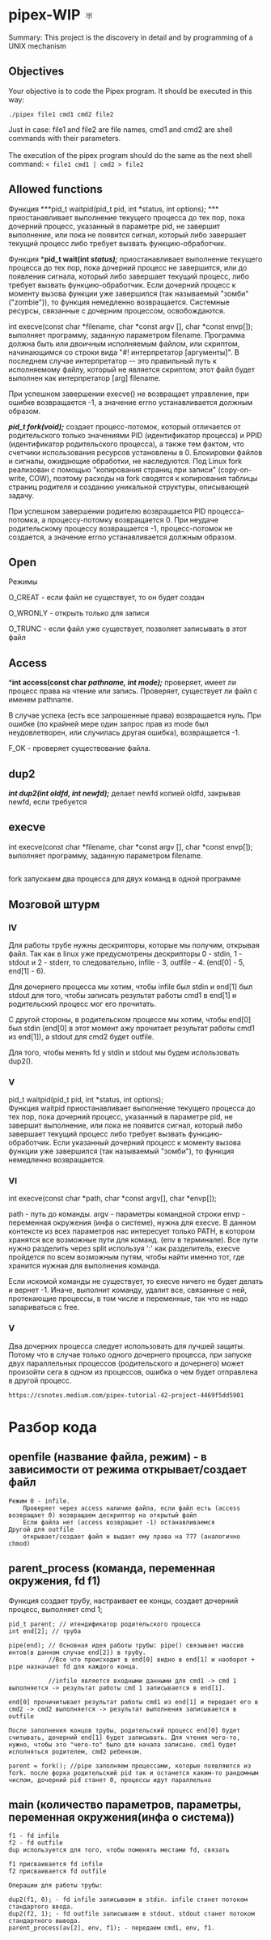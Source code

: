 # pipex-WIP ♅
Summary: This project is the discovery in detail and by programming of a UNIX mechanism

## Objectives 

Your objective is to code the Pipex program.
It should be executed in this way:

``./pipex file1 cmd1 cmd2 file2``

Just in case: file1 and file2 are file names, cmd1 and cmd2 are shell commands with
their parameters.
<br>
<br>
The execution of the pipex program should do the same as the next shell command:
``< file1 cmd1 | cmd2 > file2``

## Allowed functions

Функция ***pid_t waitpid(pid_t pid, int *status, int options); *** приостанавливает выполнение текущего процесса до тех пор, пока дочерний процесс, указанный в параметре pid, не завершит выполнение, или пока не появится сигнал, который либо завершает текущий процесс либо требует вызвать функцию-обработчик.

Функция ***pid_t wait(int *status);*** приостанавливает выполнение текущего процесса до тех пор, пока дочерний процесс не завершится, или до появления сигнала, который либо завершает текущий процесс, либо требует вызвать функцию-обработчик. Если дочерний процесс к моменту вызова функции уже завершился (так называемый "зомби" ("zombie")), то функция немедленно возвращается. Системные ресурсы, связанные с дочерним процессом, освобождаются.

int execve(const char *filename, char *const argv [], char *const envp[]); выполняет программу, заданную параметром filename. Программа должна быть или двоичным исполняемым файлом, или скриптом, начинающимся со строки вида "#! интерпретатор [аргументы]". В последнем случае интерпретатор -- это правильный путь к исполняемому файлу, который не является скриптом; этот файл будет выполнен как интерпретатор [arg] filename.

При успешном завершении execve() не возвращает управление, при ошибке возвращается -1, а значение errno устанавливается должным образом. 

***pid_t fork(void);*** создает процесс-потомок, который отличается от родительского только значениями PID (идентификатор процесса) и PPID (идентификатор родительского процесса), а также тем фактом, что счетчики использования ресурсов установлены в 0. Блокировки файлов и сигналы, ожидающие обработки, не наследуются.
Под Linux fork реализован с помощью "копирования страниц при записи" (copy-on-write, COW), поэтому расходы на fork сводятся к копирования таблицы страниц родителя и созданию уникальной структуры, описывающей задачу. 

При успешном завершении родителю возвращается PID процесса-потомка, а процессу-потомку возвращается 0. При неудаче родительскому процессу возвращается -1, процесс-потомок не создается, а значение errno устанавливается должным образом.

## Open
Режимы

O_CREAT - если файл не существует, то он будет создан

O_WRONLY - открыть только для записи

O_TRUNC - если файл уже существует, позволяет записывать в этот файл

## Access

***int access(const char *pathname, int mode);*** проверяет, имеет ли процесс права на чтение или запись. Проверяет, существует ли файл с именем pathname. 

В случае успеха (есть все запрошенные права) возвращается нуль. При ошибке (по крайней мере один запрос прав из mode был неудовлетворен, или случилась другая ошибка), возвращается -1.

F_OK - проверяет существование файла.

## dup2

***int dup2(int oldfd, int newfd);*** делает newfd копией oldfd, закрывая newfd, если требуется

## execve

int execve(const char *filename, char *const argv [], char *const envp[]);   выполняет программу, заданную параметром filename.

##

fork запускаем два процесса для двух команд в одной программе

## Мозговой штурм

### IV

Для работы трубе нужны дескрипторы, которые мы получим, открывая файл. Так как в linux уже предусмотрены дескрипторы 0 - stdin, 1 - stdout и 2 - stderr, то следовательно, infile - 3, outfile - 4. (end[0] - 5, end[1] - 6).

Для дочернего процесса мы хотим, чтобы infile был stdin и end[1] был stdout для того, чтобы записать результат работы cmd1 в end[1] и родительский процесс мог его прочитать.

С другой стороны, в родительском процессе мы хотим, чтобы end[0] был stdin (end[0] в этот момент ажу прочитает результат работы cmd1 из end[1]), а stdout для cmd2 будет outfile.

Для того, чтобы менять fd у stdin и stdout мы будем использовать dup2().

### V
pid_t waitpid(pid_t pid, int *status, int options);  
Функция waitpid приостанавливает выполнение текущего процесса до тех пор, пока дочерний процесс, указанный в параметре pid, не завершит выполнение, или пока не появится сигнал, который либо завершает текущий процесс либо требует вызвать функцию-обработчик. Если указанный дочерний процесс к моменту вызова функции уже завершился (так называемый "зомби"), то функция немедленно возвращается.

### VI

int execve(const char *path, char *const argv[], char *envp[]);

path - путь до команды.
argv - параметры командной строки
envp - переменная окружения (инфа о системе), нужна для execve. В данном контексте из всех параметров нас интересует только PATH, в котором хранятся все возможные пути для команд. (env в терминале). Все пути нужно разделить через split используя ':' как разделитель, execve пройдется по всем возможным путям, чтобы найти именно тот, где хранится нужная для выполнения команда.

Если искомой команды не существует, то execve ничего не будет делать и вернет -1. Иначе, выполнит команду, удалит все, связанные с ней, протекающие процессы, в том числе и переменные, так что не надо запариваться с free.

### V

Два дочерних процесса следует использовать для лучшей защиты. Потому что в случае только одного дочернего процесса, при запуске двух параллельных процессов (родительского и дочернего) может произойти сега в одном из процессов, ошибка о чем будет отправлена в другой процесс.



    https://csnotes.medium.com/pipex-tutorial-42-project-4469f5dd5901



# Разбор кода

## openfile (название файла, режим) - в зависимости от режима открывает/создает файл
    Режим 0 - infile. 
        Проверяет через access наличие файла, если файл есть (access возвращает 0) возвращаем дескриптор на открытый файл
        Если файла нет (access возвращает -1) останавливаемся
    Другой для outfile
        открывает/создает файл и выдает ему права на 777 (аналогично chmod)
    
## parent_process (команда, переменная окружения, fd f1)

Функция создает трубу, настраивает ее концы, создает дочерний процесс, выполняет cmd 1;

    pid_t parent; // итендификатор родительского процесса
    int end[2]; // труба

    pipe(end); // Основная идея работы трубы: pipe() связывает массив интов(в данном случае end[2]) в трубу. 
               //Все что происходит в end[0] видно в end[1] и наоборот + pipe назначает fd для каждого конца.

               //infile является входными данными для cmd1 -> cmd 1 выполняется -> результат работы cmd 1 записывается в end[1].

    end[0] прочичитывает результат работы cmd1 из end[1] и передает его в cmd2 -> cmd2 выполняется -> результат выполнения записывается в outfile

    После заполнения концов трубы, родительский процесс end[0] будет считывать, дочерний end[1] будет записывать. Для чтения чего-то, нужно, чтобы это "чего-то" было для начала записано. cmd1 будет исполняться родителем, cmd2 ребенком.

    parent = fork(); //pipe заполняем процессами, которые появляются из fork. после форка родительский pid так и останется каким-то рандомным числом, дочерний pid станет 0, процессы идут параллельно

## main (количество параметров, параметры, переменная окружения(инфа о система))
    f1 - fd infile
    f2 - fd outfile
    dup используется для того, чтобы поменять местами fd, связать

    f1 присваивается fd infile
    f2 присваивается fd outfile

    Операции для работы трубы:

    dup2(f1, 0); - fd infile записываем в stdin. infile станет потоком стандартого ввода.
    dup2(f2, 1); - fd outfile записываем в stdout. stdout станет потоком стандартного вывода.
    parent_process(av[2], env, f1); - передаем cmd1, env, f1.

